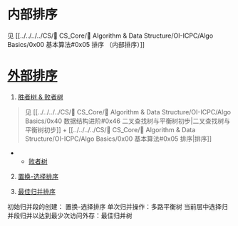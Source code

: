 # 内部排序
见 [[../../../../CS/🔑 CS_Core/🦄 Algorithm & Data Structure/OI-ICPC/Algo Basics/0x00 基本算法#0x05 排序 （内部排序）]]
# [外部排序](http://data.biancheng.net/view/76.html)

1. [胜者树 & 败者树](https://blog.csdn.net/whz_zb/article/details/7425152)
> 见 [[../../../../CS/🔑 CS_Core/🦄 Algorithm & Data Structure/OI-ICPC/Algo Basics/0x40 数据结构进阶#0x46 二叉查找树与平衡树初步|二叉查找树与平衡树初步]]   + [[../../../../CS/🔑 CS_Core/🦄 Algorithm & Data Structure/OI-ICPC/Algo Basics/0x00 基本算法#0x05 排序|排序]]
	
+ 
	+ [败者树](https://www.iteye.com/blog/kenby-1017532)

2. [置换-选择排序](https://blog.csdn.net/qq_25775935/article/details/88724625)

3. [最佳归并排序](https://www.cnblogs.com/jev-0987/p/13322232.html)

初始归并段的创建： 置换-选择排序
单次归并操作：多路平衡树
当前层中选择归并段归并以达到最少次访问外存：最佳归并树




